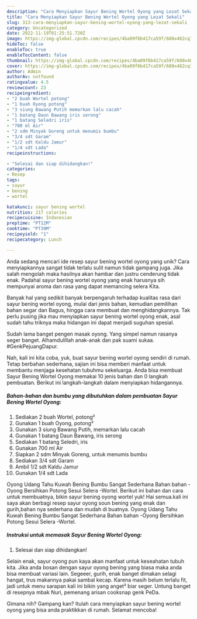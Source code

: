 ```yaml
---
description: "Cara Menyiapkan Sayur Bening Wortel Oyong yang Lezat Sekali"
title: "Cara Menyiapkan Sayur Bening Wortel Oyong yang Lezat Sekali"
slug: 313-cara-menyiapkan-sayur-bening-wortel-oyong-yang-lezat-sekali
category: Uncategorized
date: 2022-11-19T01:25:51.720Z
image: https://img-global.cpcdn.com/recipes/4ba09f6b417ca59f/680x482cq70/sayur-bening-wortel-oyong-foto-resep-utama.jpg
hideToc: false
enableToc: true
enableTocContent: false
thumbnail: https://img-global.cpcdn.com/recipes/4ba09f6b417ca59f/680x482cq70/sayur-bening-wortel-oyong-foto-resep-utama.jpg
cover: https://img-global.cpcdn.com/recipes/4ba09f6b417ca59f/680x482cq70/sayur-bening-wortel-oyong-foto-resep-utama.jpg
author: Admin
authorAv: notfound
ratingvalue: 4.5
reviewcount: 23
recipeingredient:
- "2 buah Wortel potong"
- "1 buah Oyong potong"
- "3 siung Bawang Putih memarkan lalu cacah"
- "1 batang Daun Bawang iris serong"
- "1 batang Seledri iris"
- "700 ml Air"
- "2 sdm Minyak Goreng untuk menumis bumbu"
- "3/4 sdt Garam"
- "1/2 sdt Kaldu Jamur"
- "1/4 sdt Lada"
recipeinstructions:

- "Selesai dan siap dihidangkan!"
categories:
- Resep
tags:
- sayur
- bening
- wortel

katakunci: sayur bening wortel 
nutrition: 217 calories
recipecuisine: Indonesian
preptime: "PT12M"
cooktime: "PT39M"
recipeyield: "1"
recipecategory: Lunch

---
```





Anda sedang mencari ide resep sayur bening wortel oyong yang unik? Cara menyiapkannya sangat tidak terlalu sulit namun tidak gampang juga. Jika salah mengolah maka hasilnya akan hambar dan justru cenderung tidak enak. Padahal sayur bening wortel oyong yang enak harusnya sih mempunyai aroma dan rasa yang dapat memancing selera Kita.





Banyak hal yang sedikit banyak berpengaruh terhadap kualitas rasa dari sayur bening wortel oyong, mulai dari jenis bahan, kemudian pemilihan bahan segar dan Bagus, hingga cara membuat dan menghidangkannya. Tak perlu pusing jika mau menyiapkan sayur bening wortel oyong enak,      asal sudah tahu triknya maka hidangan ini dapat menjadi suguhan spesial.














Sudah lama banget pengen masak oyong. Yang simpel namun rasanya seger banget. Alhamdulillah anak-anak dan pak suami sukaa. #GenkPejuangDapur.






Nah, kali ini kita coba, yuk, buat sayur bening wortel oyong sendiri di rumah. Tetap berbahan sederhana, sajian ini bisa memberi manfaat untuk membantu menjaga kesehatan tubuhmu sekeluarga. Anda bisa membuat Sayur Bening Wortel Oyong memakai 10 jenis bahan dan 0 langkah pembuatan. Berikut ini langkah-langkah dalam menyiapkan hidangannya.

<!--inarticleads1-->

##### Bahan-bahan dan bumbu yang dibutuhkan dalam pembuatan Sayur Bening Wortel Oyong:

1. Sediakan 2 buah Wortel, potong²
1. Gunakan 1 buah Oyong, potong²
1. Gunakan 3 siung Bawang Putih, memarkan lalu cacah
1. Gunakan 1 batang Daun Bawang, iris serong
1. Sediakan 1 batang Seledri, iris
1. Gunakan 700 ml Air
1. Siapkan 2 sdm Minyak Goreng, untuk menumis bumbu
1. Sediakan 3/4 sdt Garam
1. Ambil 1/2 sdt Kaldu Jamur
1. Gunakan 1/4 sdt Lada


Oyong Udang Tahu Kuwah Bening Bumbu Sangat Sederhana Bahan bahan -Oyong Bersihkan Potong Sesui Selera -Wortel. Berikut ini bahan dan cara untuk membuatnya, bikin sayur bening oyong wortel yuk! Hai semua.kali ini saya akan berbagi resep sayur oyong soun bening yang enak dan gurih,bahan nya sederhana dan mudah di buatnya. Oyong Udang Tahu Kuwah Bening Bumbu Sangat Sederhana Bahan bahan -Oyong Bersihkan Potong Sesui Selera -Wortel. 

<!--inarticleads2-->

##### Instruksi untuk memasak Sayur Bening Wortel Oyong:


1. Selesai dan siap dihidangkan!

Selain enak, sayur oyong pun kaya akan manfaat untuk keseahatan tubuh kita. Jika anda bosan dengan sayur oyong bening yang biasa maka anda bisa membuat variasi lain. Segeeer, gurih, enak banget dimakan selagi hangat, trus makannya pakai sambal kecap. Karena masih belum terlalu fit, jadi untuk menu sarapan kali ini bikin yang anget² biar seger. Untung banget di resepnya mbak Nuri, pemenang arisan cooksnap genk PeDa. 

Gimana nih? Gampang kan? Itulah cara menyiapkan sayur bening wortel oyong yang bisa anda praktikkan di rumah. Selamat mencoba!
